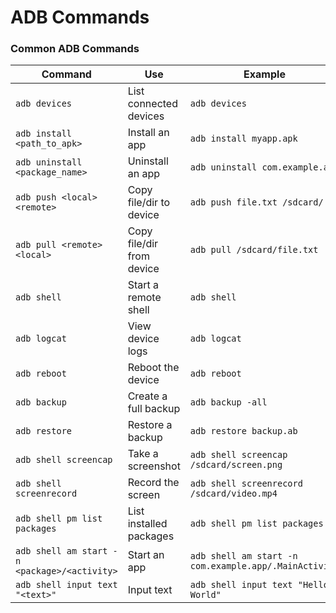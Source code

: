 # ADB Commands

### Common ADB Commands
| Command | Use | Example |
|---------|-----|---------|
| `adb devices` | List connected devices | `adb devices` |
| `adb install <path_to_apk>` | Install an app | `adb install myapp.apk` |
| `adb uninstall <package_name>` | Uninstall an app | `adb uninstall com.example.app` |
| `adb push <local> <remote>` | Copy file/dir to device | `adb push file.txt /sdcard/` |
| `adb pull <remote> <local>` | Copy file/dir from device | `adb pull /sdcard/file.txt ./` |
| `adb shell` | Start a remote shell | `adb shell` |
| `adb logcat` | View device logs | `adb logcat` |
| `adb reboot` | Reboot the device | `adb reboot` |
| `adb backup` | Create a full backup | `adb backup -all` |
| `adb restore` | Restore a backup | `adb restore backup.ab` |
| `adb shell screencap` | Take a screenshot | `adb shell screencap /sdcard/screen.png` |
| `adb shell screenrecord` | Record the screen | `adb shell screenrecord /sdcard/video.mp4` |
| `adb shell pm list packages` | List installed packages | `adb shell pm list packages` |
| `adb shell am start -n <package>/<activity>` | Start an app | `adb shell am start -n com.example.app/.MainActivity` |
| `adb shell input text "<text>"` | Input text | `adb shell input text "Hello World"` |
